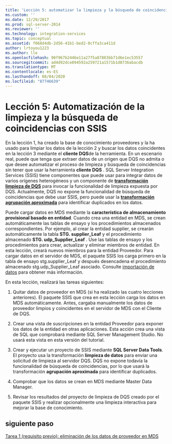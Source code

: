 ```yaml
---
title: 'Lección 5: automatizar la limpieza y la búsqueda de coincidencias con SSIS | Microsoft Docs'
ms.custom: ''
ms.date: 12/29/2017
ms.prod: sql-server-2014
ms.reviewer: ''
ms.technology: integration-services
ms.topic: conceptual
ms.assetid: f068d4db-2d56-41b1-bed2-0cffa3ca411d
author: lrtoyou1223
ms.author: lle
ms.openlocfilehash: 90f967b2446e11a27f5a87803bb71d6e1ec53557
ms.sourcegitcommit: ad4d92dce894592a259721a1571b1d8736abacdb
ms.translationtype: MT
ms.contentlocale: es-ES
ms.lasthandoff: 08/04/2020
ms.locfileid: "87746639"
---
```

# <a name="lesson-5-automating-the-cleansing-and-matching-using-ssis"></a>Lección 5: Automatización de la limpieza y la búsqueda de coincidencias con SSIS
  En la lección 1, ha creado la base de conocimiento proveedores y la ha usado para limpiar los datos de la lección 2 y buscar los datos coincidentes en la lección 3 mediante el **cliente DQS**de la herramienta. En un escenario real, puede que tenga que extraer datos de un origen que DQS no admita o que desee automatizar el proceso de limpieza y búsqueda de coincidencias sin tener que usar la herramienta **cliente DQS** . SQL Server Integration Services (SSIS) tiene componentes que puede usar para integrar datos de varios orígenes heterogéneos y un componente de **[transformación limpieza de DQS](https://msdn.microsoft.com/library/ee677619.aspx)** para invocar la funcionalidad de limpieza expuesta por DQS. Actualmente, DQS no expone la funcionalidad de búsqueda de coincidencias que debe usar SSIS, pero puede usar la **[transformación agrupación aproximada](../integration-services/data-flow/transformations/fuzzy-grouping-transformation.md)** para identificar duplicados en los datos.  
  
 Puede cargar datos en MDS mediante la **característica de almacenamiento provisional basado en entidad**. Cuando crea una entidad en MDS, se crean automáticamente las tablas de ensayo y los procedimientos almacenados correspondientes. Por ejemplo, al crear la entidad supplier, se crearán automáticamente la tabla **STG. supplier_Leaf** y el procedimiento almacenado **STG. udp_Supplier_Leaf** . Use las tablas de ensayo y los procedimientos para crear, actualizar y eliminar miembros de entidad. En esta lección, creará nuevos miembros para la entidad Proveedor. Para cargar datos en el servidor de MDS, el paquete SSIS los carga primero en la tabla de ensayo stg.supplier_Leaf y después desencadena el procedimiento almacenado stg.udp_Supplier_Leaf asociado. Consulte [importación de datos](../master-data-services/overview-importing-data-from-tables-master-data-services.md) para obtener más información.  
  
 En esta lección, realizará las tareas siguientes:  
  
1.  Quitar datos de proveedor en MDS (si ha realizado las cuatro lecciones anteriores). El paquete SSIS que crea en esta lección carga los datos en MDS automáticamente. Antes, cargaba manualmente los datos de proveedor limpios y coincidentes en el servidor de MDS con el Cliente de DQS.  
  
2.  Crear una vista de suscripciones en la entidad Proveedor para exponer los datos de la entidad en otras aplicaciones. Esta acción crea una vista de SQL que comprobará mediante SQL Server Management Studio. No usará esta vista en esta versión del tutorial.  
  
3.  Crear y ejecutar un proyecto de SSIS mediante **SQL Server Data Tools**. El proyecto usa la transformación **limpieza de datos** para enviar una solicitud de limpieza al servidor DQS. DQS no expone todavía la funcionalidad de búsqueda de coincidencias, por lo que usará la transformación **agrupación aproximada** para identificar duplicados.  
  
4.  Comprobar que los datos se crean en MDS mediante Master Data Manager.  
  
5.  Revisar los resultados del proyecto de limpieza de DQS creado por el paquete SSIS y realizar opcionalmente una limpieza interactiva para mejorar la base de conocimiento.  
  
## <a name="next-step"></a>siguiente paso  
 [Tarea 1 &#40;requisito previo&#41;: eliminación de los datos de proveedor en MDS](../../2014/tutorials/task-1-prerequisite-removing-supplier-data-in-mds.md)  
  
  
